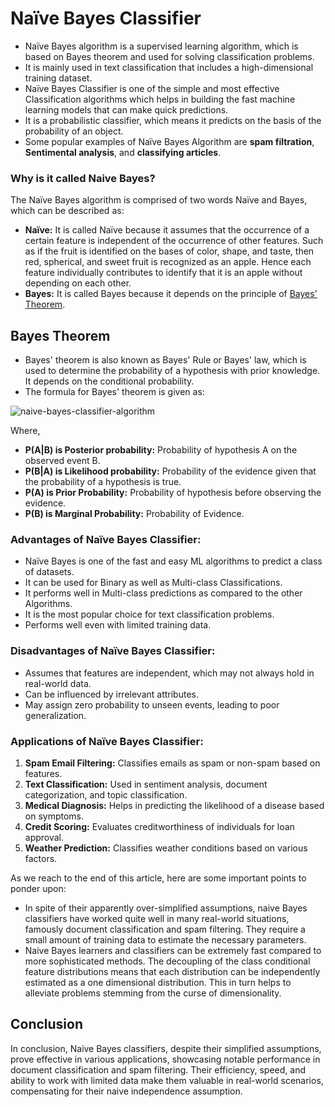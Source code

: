 # Naïve Bayes Classifier

- Naïve Bayes algorithm is a supervised learning algorithm, which is based on Bayes theorem and used for solving classification problems.
- It is mainly used in text classification that includes a high-dimensional training dataset.
- Naïve Bayes Classifier is one of the simple and most effective Classification algorithms which helps in building the fast machine learning models that can make quick predictions.
- It is a probabilistic classifier, which means it predicts on the basis of the probability of an object.
- Some popular examples of Naïve Bayes Algorithm are **spam filtration**, **Sentimental analysis**, and **classifying articles**.

### Why is it called Naive Bayes?
The Naïve Bayes algorithm is comprised of two words Naïve and Bayes, which can be described as:
- **Naïve:** It is called Naïve because it assumes that the occurrence of a certain feature is independent of the occurrence of other features. Such as if the fruit is identified on the bases of color, shape, and taste, then red, spherical, and sweet fruit is recognized as an apple. Hence each feature individually contributes to identify that it is an apple without depending on each other.
- **Bayes:** It is called Bayes because it depends on the principle of [Bayes' Theorem](https://www.javatpoint.com/bayes-theorem-in-artifical-intelligence).


## Bayes Theorem
- Bayes' theorem is also known as Bayes' Rule or Bayes' law, which is used to determine the probability of a hypothesis with prior knowledge. It depends on the conditional probability.
- The formula for Bayes' theorem is given as:

![naive-bayes-classifier-algorithm](https://github.com/anubhav7747/Notes/assets/77168708/11eb99e8-4fe8-46af-948d-8f1ab4e61c37)

Where,
- **P(A|B) is Posterior probability:** Probability of hypothesis A on the observed event B.
- **P(B|A) is Likelihood probability:** Probability of the evidence given that the probability of a hypothesis is true.
- **P(A) is Prior Probability:** Probability of hypothesis before observing the evidence.
- **P(B) is Marginal Probability:** Probability of Evidence.


### Advantages of Naïve Bayes Classifier:
- Naïve Bayes is one of the fast and easy ML algorithms to predict a class of datasets.
- It can be used for Binary as well as Multi-class Classifications.
- It performs well in Multi-class predictions as compared to the other Algorithms.
- It is the most popular choice for text classification problems.
- Performs well even with limited training data.

### Disadvantages of Naïve Bayes Classifier:
- Assumes that features are independent, which may not always hold in real-world data.
- Can be influenced by irrelevant attributes.
- May assign zero probability to unseen events, leading to poor generalization.

### Applications of Naïve Bayes Classifier:
1. **Spam Email Filtering:** Classifies emails as spam or non-spam based on features.
2. **Text Classification:** Used in sentiment analysis, document categorization, and topic classification.
3. **Medical Diagnosis:** Helps in predicting the likelihood of a disease based on symptoms.
4. **Credit Scoring:** Evaluates creditworthiness of individuals for loan approval.
5. **Weather Prediction:** Classifies weather conditions based on various factors.


As we reach to the end of this article, here are some important points to ponder upon:
- In spite of their apparently over-simplified assumptions, naive Bayes classifiers have worked quite well in many real-world situations, famously document classification and spam filtering. They require a small amount of training data to estimate the necessary parameters.
- Naive Bayes learners and classifiers can be extremely fast compared to more sophisticated methods. The decoupling of the class conditional feature distributions means that each distribution can be independently estimated as a one dimensional distribution. This in turn helps to alleviate problems stemming from the curse of dimensionality.

## Conclusion
In conclusion, Naive Bayes classifiers, despite their simplified assumptions, prove effective in various applications, showcasing notable performance in document classification and spam filtering. Their efficiency, speed, and ability to work with limited data make them valuable in real-world scenarios, compensating for their naive independence assumption.
